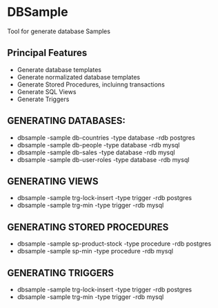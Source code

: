 # DBSample

Tool for generate database Samples

## Principal Features
- Generate database templates
- Generate normalizated database templates
- Generate Stored Procedures, incluinng transactions
- Generate SQL Views
- Generate Triggers

## GENERATING DATABASES:
- dbsample -sample db-countries -type database -rdb postgres
- dbsample -sample db-people -type database -rdb mysql
- dbsample -sample db-sales -type database -rdb mysql
- dbsample -sample db-user-roles -type database -rdb mysql

## GENERATING VIEWS
- dbsample -sample trg-lock-insert -type trigger -rdb postgres
- dbsample -sample trg-min -type trigger -rdb mysql


## GENERATING STORED PROCEDURES
- dbsample -sample sp-product-stock -type procedure -rdb postgres
- dbsample -sample sp-min -type procedure -rdb mysql


## GENERATING TRIGGERS
- dbsample -sample trg-lock-insert -type trigger -rdb postgres
- dbsample -sample trg-min -type trigger -rdb mysql